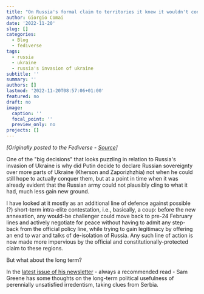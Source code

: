 ```yaml
---
title: "On Russia's formal claim to territories it knew it wouldn't control"
author: Giorgio Comai
date: '2022-11-20'
slug: []
categories:
  - Blog
  - fediverse
tags:
  - russia
  - ukraine
  - russia's invasion of ukraine
subtitle: ''
summary: ''
authors: []
lastmod: '2022-11-20T08:57:06+01:00'
featured: no
draft: no
image:
  caption: ''
  focal_point: ''
  preview_only: no
projects: []
---
```


*[Originally posted to the Fediverse - [Source](https://fediverse.giorgiocomai.eu/notice/APlLXH7bS7rd6XXeee)]*

One of the "big decisions" that looks puzzling in relation to Russia's invasion of Ukraine is why did Putin decide to declare Russian sovereignty over more parts of Ukraine (Kherson and Zaporizhzhia) not when he could still hope to actually conquer them, but at a point in time when it was already evident that the Russian army could not plausibly cling to what it had, much less gain new ground.

I have looked at it mostly as an additional line of defence against possible (?) short-term intra-elite contestation, i.e., basically, a coup: before the new annexation, any would-be challenger could move back to pre-24 February lines and actively negotiate for peace without having to admit any step-back from the official policy line, while trying to gain legitimacy by offering an end to war and talks of de-isolation of Russia. Any such line of action is now made more impervious by the official and constitutionally-protected claim to these regions.

But what about the long term?

In the [latest issue of his newsletter](https://tldrussia.substack.com/p/tldrussia-weekly-roundup) - always a recommended read -  Sam Greene has some thoughts on the long-term political usefulness of perennially unsatisfied irredentism, taking clues from Serbia. 

